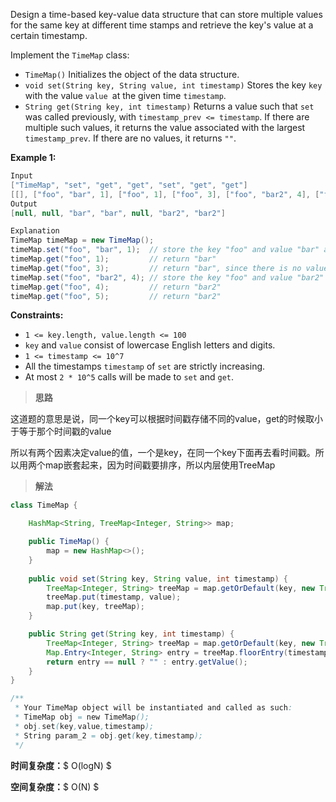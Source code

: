 Design a time-based key-value data structure that can store multiple values for the same key at different time stamps and retrieve the key's value at a certain timestamp.

Implement the `TimeMap` class:

- `TimeMap()` Initializes the object of the data structure.
- `void set(String key, String value, int timestamp)` Stores the key `key` with the value `value `at the given time `timestamp`.
- `String get(String key, int timestamp)` Returns a value such that `set` was called previously, with `timestamp_prev <= timestamp`. If there are multiple such values, it returns the value associated with the largest `timestamp_prev`. If there are no values, it returns `""`.

 

**Example 1:**

```java
Input
["TimeMap", "set", "get", "get", "set", "get", "get"]
[[], ["foo", "bar", 1], ["foo", 1], ["foo", 3], ["foo", "bar2", 4], ["foo", 4], ["foo", 5]]
Output
[null, null, "bar", "bar", null, "bar2", "bar2"]

Explanation
TimeMap timeMap = new TimeMap();
timeMap.set("foo", "bar", 1);  // store the key "foo" and value "bar" along with timestamp = 1.
timeMap.get("foo", 1);         // return "bar"
timeMap.get("foo", 3);         // return "bar", since there is no value corresponding to foo at timestamp 3 and timestamp 2, then the only value is at timestamp 1 is "bar".
timeMap.set("foo", "bar2", 4); // store the key "foo" and value "bar2" along with timestamp = 4.
timeMap.get("foo", 4);         // return "bar2"
timeMap.get("foo", 5);         // return "bar2"
```

 

**Constraints:**

- `1 <= key.length, value.length <= 100`
- `key` and `value` consist of lowercase English letters and digits.
- `1 <= timestamp <= 10^7`
- All the timestamps `timestamp` of `set` are strictly increasing.
- At most `2 * 10^5` calls will be made to `set` and `get`.



> **思路**

这道题的意思是说，同一个key可以根据时间戳存储不同的value，get的时候取小于等于那个时间戳的value

所以有两个因素决定value的值，一个是key，在同一个key下面再去看时间戳。所以用两个map嵌套起来，因为时间戳要排序，所以内层使用TreeMap



> **解法**

```java
class TimeMap {

    HashMap<String, TreeMap<Integer, String>> map;

    public TimeMap() {
        map = new HashMap<>();
    }
    
    public void set(String key, String value, int timestamp) {
        TreeMap<Integer, String> treeMap = map.getOrDefault(key, new TreeMap<>());
        treeMap.put(timestamp, value);
        map.put(key, treeMap);
    }

    public String get(String key, int timestamp) {
        TreeMap<Integer, String> treeMap = map.getOrDefault(key, new TreeMap<>());
        Map.Entry<Integer, String> entry = treeMap.floorEntry(timestamp);
        return entry == null ? "" : entry.getValue();
    }
}

/**
 * Your TimeMap object will be instantiated and called as such:
 * TimeMap obj = new TimeMap();
 * obj.set(key,value,timestamp);
 * String param_2 = obj.get(key,timestamp);
 */
```

**时间复杂度：**$ O(logN) $

**空间复杂度：**$ O(N) $
